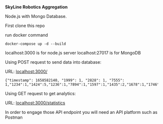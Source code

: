 **SkyLine Robotics Aggregation**

Node.js with Mongo Database.

First clone this repo

run docker command

    docker-compose up -d --build

localhost:3000 is for node.js server
localhost:27017 is for MongoDB

Using POST request to send data into database:

URL: [localhost:3000/](localhost:3000/)

    {"timestamp": 1658582140, "1999": 1, "2828": 1, "7555": 1,"1234":1,"1424":5,"1236":1,"7894":1,"1597":1,"1435":2,"1678":1,"1746":4}

Using GET request to get analytics:

URL: [localhost:3000/statistics](localhost:3000/statistics)

In order to engage those API endpoint you will need an API platform such as Postman
